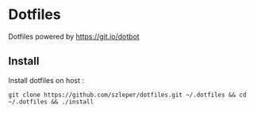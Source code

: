 # Dotfiles
Dotfiles powered by https://git.io/dotbot

## Install

Install dotfiles on host :
```
git clone https://github.com/szleper/dotfiles.git ~/.dotfiles && cd ~/.dotfiles && ./install
```
